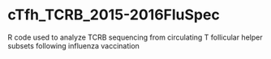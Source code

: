 # cTfh_TCRB_2015-2016FluSpec
R code used to analyze TCRB sequencing from circulating T follicular helper subsets following influenza vaccination

